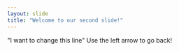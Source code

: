 ```yaml
---
layout: slide
title: "Welcome to our second slide!"
---
```

"I want to change this line"
Use the left arrow to go back!
